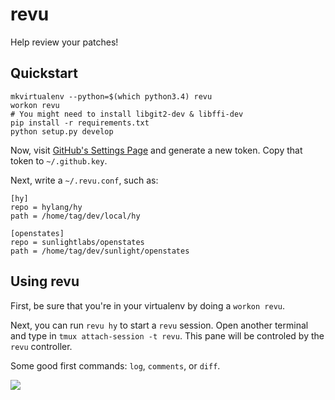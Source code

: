 # revu

Help review your patches!

## Quickstart

```
mkvirtualenv --python=$(which python3.4) revu
workon revu
# You might need to install libgit2-dev & libffi-dev
pip install -r requirements.txt
python setup.py develop
```

Now, visit [GitHub's Settings Page](https://github.com/settings/applications)
and generate a new token. Copy that token to `~/.github.key`.

Next, write a `~/.revu.conf`, such as:

```
[hy]
repo = hylang/hy
path = /home/tag/dev/local/hy

[openstates]
repo = sunlightlabs/openstates
path = /home/tag/dev/sunlight/openstates
```

## Using revu

First, be sure that you're in your virtualenv by doing a `workon revu`.

Next, you can run `revu hy` to start a `revu` session. Open another terminal
and type in `tmux attach-session -t revu`. This pane will be controled by the
`revu` controller.

Some good first commands: `log`, `comments`, or `diff`.

![](http://i.imgur.com/zh0gajE.jpg)
